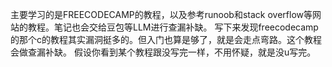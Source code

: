 主要学习的是FREECODECAMP的教程，以及参考runoob和stack overflow等网站的教程。笔记也会交给豆包等LLM进行查漏补缺。
写下来发现freecodecamp的那个c的教程其实漏洞挺多的。但入门也算是够了，就是会走点弯路。这个教程会做查漏补缺。
假设你看到某个教程跟没写完一样，不用怀疑，就是没u写完。